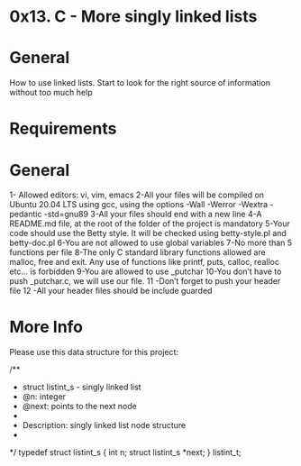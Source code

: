 # 0x13. C - More singly linked lists
# General

How to use linked lists.
Start to look for the right source of information without too much help

# Requirements
# General
1- Allowed editors: vi, vim, emacs
2-All your files will be compiled on Ubuntu 20.04 LTS using gcc, using the options -Wall -Werror -Wextra -pedantic -std=gnu89
3-All your files should end with a new line
4-A README.md file, at the root of the folder of the project is mandatory
5-Your code should use the Betty style. It will be checked using betty-style.pl and betty-doc.pl
6-You are not allowed to use global variables
7-No more than 5 functions per file
8-The only C standard library functions allowed are malloc, free and exit. Any use of functions like printf, puts, calloc, realloc etc… is forbidden
9-You are allowed to use _putchar
10-You don’t have to push _putchar.c, we will use our file. 
11 -Don’t forget to push your header file
12 -All your header files should be include guarded

# More Info

Please use this data structure for this project:

/**
 * struct listint_s - singly linked list
 * @n: integer
 * @next: points to the next node
 *
 * Description: singly linked list node structure
 * 
 */
typedef struct listint_s
{
    int n;
    struct listint_s *next;
} listint_t;